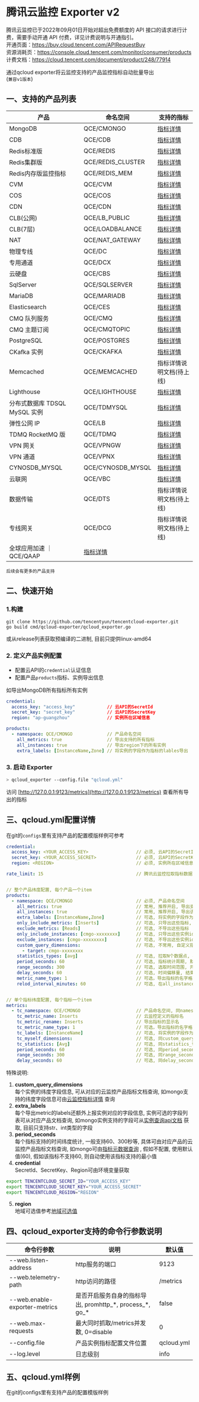# 腾讯云监控 Exporter v2

腾讯云监控已于2022年09月01日开始对超出免费额度的 API 接口的请求进行计费，需要手动开通 API 付费，详见计费说明与开通指引。     
开通页面：https://buy.cloud.tencent.com/APIRequestBuy    
资源消耗页：https://console.cloud.tencent.com/monitor/consumer/products   
计费文档：https://cloud.tencent.com/document/product/248/77914   

通过qcloud exporter将云监控支持的产品监控指标自动批量导出  
(`兼容v1版本`)

## 一、支持的产品列表

产品     | 命名空间 |支持的指标|
--------|---------|----------
MongoDB |QCE/CMONGO|[指标详情](https://cloud.tencent.com/document/product/248/45104)
CDB|QCE/CDB|[指标详情](https://cloud.tencent.com/document/product/248/45147)
Redis标准版|QCE/REDIS|[指标详情](https://cloud.tencent.com/document/product/248/45111)
Redis集群版|QCE/REDIS_CLUSTER|[指标详情](https://cloud.tencent.com/document/product/248/45111)
Redis内存版监控指标|QCE/REDIS_MEM|[指标详情](https://cloud.tencent.com/document/product/248/49729)
CVM|QCE/CVM|[指标详情](https://cloud.tencent.com/document/product/248/6843)
COS|QCE/COS|[指标详情](https://cloud.tencent.com/document/product/248/45140)
CDN|QCE/CDN|[指标详情](https://cloud.tencent.com/document/product/248/45138)
CLB(公网)|QCE/LB_PUBLIC|[指标详情](https://cloud.tencent.com/document/product/248/45047)
CLB(7层)|QCE/LOADBALANCE|[指标详情](https://cloud.tencent.com/document/product/248/45045)
NAT|QCE/NAT_GATEWAY|[指标详情](https://cloud.tencent.com/document/product/248/45069)
物理专线|QCE/DC|[指标详情](https://cloud.tencent.com/document/product/248/45102)
专用通道|QCE/DCX|[指标详情](https://cloud.tencent.com/document/product/248/45101)
云硬盘|QCE/CBS|[指标详情](https://cloud.tencent.com/document/product/248/45411)
SqlServer|QCE/SQLSERVER|[指标详情](https://cloud.tencent.com/document/product/248/45146)
MariaDB|QCE/MARIADB|[指标详情](https://cloud.tencent.com/document/product/248/54397)
Elasticsearch|QCE/CES|[指标详情](https://cloud.tencent.com/document/product/248/45129)
CMQ 队列服务|QCE/CMQ|[指标详情](https://cloud.tencent.com/document/product/248/45114)
CMQ 主题订阅|QCE/CMQTOPIC|[指标详情](https://cloud.tencent.com/document/product/248/45113)
PostgreSQL|QCE/POSTGRES|[指标详情](https://cloud.tencent.com/document/product/248/45105)
CKafka 实例|QCE/CKAFKA|[指标详情](https://cloud.tencent.com/document/product/248/45121)
Memcached |QCE/MEMCACHED|指标详情说明文档(待上线)
Lighthouse |QCE/LIGHTHOUSE|[指标详情](https://cloud.tencent.com/document/product/248/60127)
分布式数据库 TDSQL MySQL 实例|QCE/TDMYSQL|[指标详情](https://cloud.tencent.com/document/product/248/54401)
弹性公网 IP|QCE/LB|[指标详情](https://cloud.tencent.com/document/product/248/45099)
TDMQ RocketMQ 版|QCE/TDMQ|[指标详情](https://cloud.tencent.com/document/product/248/51450#tdmq-rocketmq-.E7.89.88)
VPN 网关|QCE/VPNGW|[指标详情](https://cloud.tencent.com/document/product/248/45070)
VPN 通道|QCE/VPNX|[指标详情](https://cloud.tencent.com/document/product/248/45071)
CYNOSDB_MYSQL|QCE/CYNOSDB_MYSQL|[指标详情](https://cloud.tencent.com/document/product/248/45106)
云联网|QCE/VBC|[指标详情](https://cloud.tencent.com/document/product/248/75629)
数据传输 |QCE/DTS|指标详情说明文档(待上线)
专线网关 |QCE/DCG|指标详情说明文档(待上线)
全球应用加速 ｜QCE/QAAP|[指标详情](https://cloud.tencent.com/document/product/248/45062)

`后续会有更多的产品支持`

## 二、快速开始
### 1.构建
```shell
git clone https://github.com/tencentyun/tencentcloud-exporter.git
go build cmd/qcloud-exporter/qcloud_exporter.go
```
或从release列表获取预编译的二进制, 目前只提供linux-amd64
### 2. 定义产品实例配置
- 配置云API的`credential`认证信息
- 配置产品`products`指标、实例导出信息

如导出MongoDB所有指标所有实例

```yaml
credential:
  access_key: "access_key"            // 云API的SecretId
  secret_key: "secret_key"            // 云API的SecretKey
  region: "ap-guangzhou"              // 实例所在区域信息

products:
  - namespace: QCE/CMONGO             // 产品命名空间
    all_metrics: true                 // 导出支持的所有指标
    all_instances: true               // 导出region下的所有实例
    extra_labels: [InstanceName,Zone] // 将实例的字段作为指标的lables导出
```

### 3. 启动 Exporter

```bash
> qcloud_exporter --config.file "qcloud.yml"
```

访问 [http://127.0.0.1:9123/metrics](http://127.0.0.1:9123/metrics) 查看所有导出的指标




## 三、qcloud.yml配置详情
在git的`configs`里有支持产品的配置模版样例可参考
```yaml
credential:
  access_key: <YOUR_ACCESS_KEY>                  // 必须, 云API的SecretId
  secret_key: <YOUR_ACCESS_SECRET>               // 必须, 云API的SecretKey
  region: <REGION>                               // 必须, 实例所在区域信息

rate_limit: 15                                   // 腾讯云监控拉取指标数据限制, 官方默认限制最大20qps


// 整个产品纬度配置, 每个产品一个item
products:
  - namespace: QCE/CMONGO                        // 必须, 产品命名空间
    all_metrics: true                            // 常用, 推荐开启, 导出支持的所有指标
    all_instances: true                          // 常用, 推荐开启, 导出该region下的所有实例
    extra_labels: [InstanceName,Zone]            // 可选, 将实例的字段作为指标的lables导出
    only_include_metrics: [Inserts]              // 可选, 只导出这些指标, 配置时all_metrics失效
    exclude_metrics: [Reads]                     // 可选, 不导出这些指标
    only_include_instances: [cmgo-xxxxxxxx]      // 可选, 只导出这些实例id, 配置时all_instances失效
    exclude_instances: [cmgo-xxxxxxxx]           // 可选, 不导出这些实例id
    custom_query_dimensions:                     // 可选, 不常用, 自定义指标查询条件, 配置时all_instances,only_include_instances,exclude_instances失效, 用于不支持按实例纬度查询的指标
      - target: cmgo-xxxxxxxx
    statistics_types: [avg]                      // 可选, 拉取N个数据点, 再进行max、min、avg、last计算, 默认last取最新值
    period_seconds: 60                           // 可选, 指标统计周期, 默认自动获取指标支持的最小统计周期
    range_seconds: 300                           // 可选, 选取时间范围, 开始时间=now-range_seconds, 结束时间=now
    delay_seconds: 60                            // 可选, 时间偏移量, 结束时间=now-delay_seconds
    metric_name_type: 1                          // 可选，导出指标的名字格式化类型, 1=大写转小写加下划线, 2=转小写; 默认2
    relod_interval_minutes: 60                   // 可选, 在all_instances=true时, 周期reload实例列表, 建议频率不要太频繁


// 单个指标纬度配置, 每个指标一个item
metrics:
  - tc_namespace: QCE/CMONGO                     // 产品命名空间, 同namespace
    tc_metric_name: Inserts                      // 云监控定义的指标名
    tc_metric_rename: Inserts                    // 导出指标的显示名
    tc_metric_name_type: 1                       // 可选，导出指标的名字格式化类型, 1=大写转小写加下划线, 2=转小写; 默认1
    tc_labels: [InstanceName]                    // 可选, 将实例的字段作为指标的lables导出
    tc_myself_dimensions:                        // 可选, 同custom_query_dimensions
    tc_statistics: [Avg]                         // 可选, 同statistics_types
    period_seconds: 60                           // 可选, 同period_seconds
    range_seconds: 300                           // 可选, 同range_seconds
    delay_seconds: 60                            // 可选, 同delay_seconds
```
特殊说明:
1. **custom_query_dimensions**  
   每个实例的纬度字段信息, 可从对应的云监控产品指标文档查询, 如mongo支持的纬度字段信息可由[云监控指标详情](https://cloud.tencent.com/document/product/248/45104#%E5%90%84%E7%BB%B4%E5%BA%A6%E5%AF%B9%E5%BA%94%E5%8F%82%E6%95%B0%E6%80%BB%E8%A7%88) 查询
2. **extra_labels**  
   每个导出metric的labels还额外上报实例对应的字段信息, 实例可选的字段列表可从对应产品文档查询, 如mongo实例支持的字段可从[实例查询api文档](https://cloud.tencent.com/document/product/240/38568) 获取, 目前只支持str、int类型的字段
3. **period_seconds**  
   每个指标支持的时间纬度统计, 一般支持60、300秒等, 具体可由对应产品的云监控产品指标文档查询, 如mongo可由[指标元数据查询](https://cloud.tencent.com/document/product/248/30351) , 假如不配置, 使用默认值(60), 假如该指标不支持60, 则自动使用该指标支持的最小值
4. **credential**  
   SecretId、SecretKey、Region可由环境变量获取
```bash
export TENCENTCLOUD_SECRET_ID="YOUR_ACCESS_KEY"
export TENCENTCLOUD_SECRET_KEY="YOUR_ACCESS_SECRET"
export TENCENTCLOUD_REGION="REGION"
```

5. **region**  
   地域可选值参考[地域可选值](https://cloud.tencent.com/document/api/248/30346#.E5.9C.B0.E5.9F.9F.E5.88.97.E8.A1.A8)
## 四、qcloud_exporter支持的命令行参数说明

命令行参数|说明|默认值
-------|----|-----
--web.listen-address|http服务的端口|9123
--web.telemetry-path|http访问的路径|/metrics
--web.enable-exporter-metrics|是否开启服务自身的指标导出, promhttp_\*, process_\*, go_*|false
--web.max-requests|最大同时抓取/metrics并发数, 0=disable|0
--config.file|产品实例指标配置文件位置|qcloud.yml
--log.level|日志级别|info


## 五、qcloud.yml样例
在git的configs里有支持产品的配置模版样例














